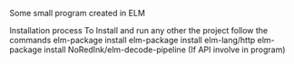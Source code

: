Some small program created in ELM

Installation process
  To Install and run any other the project follow the commands
    elm-package install
    elm-package install elm-lang/http
    elm-package install NoRedInk/elm-decode-pipeline (If API involve in program)
